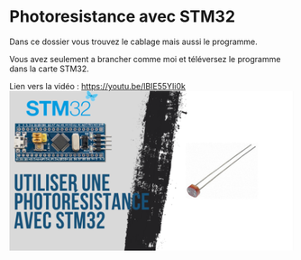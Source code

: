 # Photoresistance avec STM32
Dans ce dossier vous trouvez le cablage mais aussi le programme.

Vous avez seulement a brancher comme moi et téléversez le programme dans la carte STM32.

Lien vers la vidéo : https://youtu.be/lBIE55YIi0k
![alt text](https://github.com/electrocodeur/photoresistance_stm32/blob/main/mini_stm.png?raw=true)
